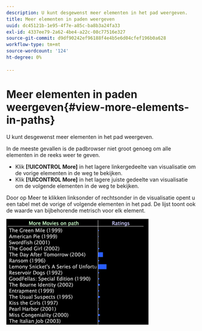 ```yaml
---
description: U kunt desgewenst meer elementen in het pad weergeven.
title: Meer elementen in paden weergeven
uuid: dc45121b-1e95-4f7e-a85c-ba8b3a24fa33
exl-id: 4337ee79-2a62-4be4-a22c-08c77516e327
source-git-commit: d9df90242ef96188f4e4b5e6d04cfef196b0a628
workflow-type: tm+mt
source-wordcount: '124'
ht-degree: 0%

---
```


# Meer elementen in paden weergeven{#view-more-elements-in-paths}

U kunt desgewenst meer elementen in het pad weergeven.

In de meeste gevallen is de padbrowser niet groot genoeg om alle elementen in de reeks weer te geven.

* Klik **[!UICONTROL More]** in het lagere linkergedeelte van visualisatie om de vorige elementen in de weg te bekijken.
* Klik **[!UICONTROL More]** in het lagere juiste gedeelte van visualisatie om de volgende elementen in de weg te bekijken.

Door op Meer te klikken linksonder of rechtsonder in de visualisatie opent u een tabel met de vorige of volgende elementen in het pad. De lijst toont ook de waarde van bijbehorende metrisch voor elk element.

![](assets/vis_PathBrowser_MoreMoviesOnPath.png)
